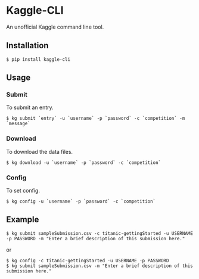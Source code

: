 # Kaggle-CLI
An unofficial Kaggle command line tool.

## Installation
```
$ pip install kaggle-cli
```

## Usage


### Submit
To submit an entry.

```
$ kg submit `entry` -u `username` -p `password` -c `competition` -m `message`
```

### Download
To download the data files.

```
$ kg download -u `username` -p `password` -c `competition`
```

### Config
To set config.

```
$ kg config -u `username` -p `password` -c `competition`
```

## Example
```
$ kg submit sampleSubmission.csv -c titanic-gettingStarted -u USERNAME -p PASSWORD -m "Enter a brief description of this submission here."
```

or

```
$ kg config -c titanic-gettingStarted -u USERNAME -p PASSWORD
$ kg submit sampleSubmission.csv -m "Enter a brief description of this submission here."
```
